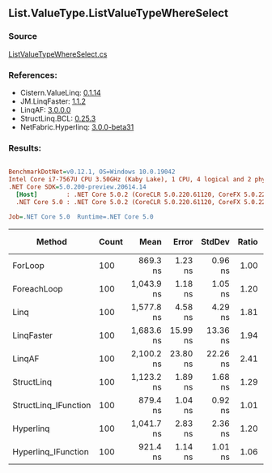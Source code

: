 ﻿## List.ValueType.ListValueTypeWhereSelect

### Source
[ListValueTypeWhereSelect.cs](../LinqBenchmarks/List/ValueType/ListValueTypeWhereSelect.cs)

### References:
- Cistern.ValueLinq: [0.1.14](https://www.nuget.org/packages/Cistern.ValueLinq/0.1.14)
- JM.LinqFaster: [1.1.2](https://www.nuget.org/packages/JM.LinqFaster/1.1.2)
- LinqAF: [3.0.0.0](https://www.nuget.org/packages/LinqAF/3.0.0.0)
- StructLinq.BCL: [0.25.3](https://www.nuget.org/packages/StructLinq.BCL/0.25.3)
- NetFabric.Hyperlinq: [3.0.0-beta31](https://www.nuget.org/packages/NetFabric.Hyperlinq/3.0.0-beta31)

### Results:
``` ini

BenchmarkDotNet=v0.12.1, OS=Windows 10.0.19042
Intel Core i7-7567U CPU 3.50GHz (Kaby Lake), 1 CPU, 4 logical and 2 physical cores
.NET Core SDK=5.0.200-preview.20614.14
  [Host]        : .NET Core 5.0.2 (CoreCLR 5.0.220.61120, CoreFX 5.0.220.61120), X64 RyuJIT
  .NET Core 5.0 : .NET Core 5.0.2 (CoreCLR 5.0.220.61120, CoreFX 5.0.220.61120), X64 RyuJIT

Job=.NET Core 5.0  Runtime=.NET Core 5.0  

```
|               Method | Count |       Mean |    Error |   StdDev | Ratio | RatioSD |  Gen 0 | Gen 1 | Gen 2 | Allocated |
|--------------------- |------ |-----------:|---------:|---------:|------:|--------:|-------:|------:|------:|----------:|
|              ForLoop |   100 |   869.3 ns |  1.23 ns |  0.96 ns |  1.00 |    0.00 |      - |     - |     - |         - |
|          ForeachLoop |   100 | 1,043.9 ns |  1.18 ns |  1.05 ns |  1.20 |    0.00 |      - |     - |     - |         - |
|                 Linq |   100 | 1,577.8 ns |  4.58 ns |  4.29 ns |  1.81 |    0.01 | 0.1335 |     - |     - |     280 B |
|           LinqFaster |   100 | 1,683.6 ns | 15.99 ns | 13.36 ns |  1.94 |    0.02 | 2.4433 |     - |     - |    5112 B |
|               LinqAF |   100 | 2,100.2 ns | 23.80 ns | 22.26 ns |  2.41 |    0.02 |      - |     - |     - |         - |
|           StructLinq |   100 | 1,123.2 ns |  1.89 ns |  1.68 ns |  1.29 |    0.00 | 0.0343 |     - |     - |      72 B |
| StructLinq_IFunction |   100 |   879.4 ns |  1.04 ns |  0.92 ns |  1.01 |    0.00 |      - |     - |     - |         - |
|            Hyperlinq |   100 | 1,041.7 ns |  2.83 ns |  2.36 ns |  1.20 |    0.00 |      - |     - |     - |         - |
|  Hyperlinq_IFunction |   100 |   921.4 ns |  1.14 ns |  1.01 ns |  1.06 |    0.00 |      - |     - |     - |         - |
